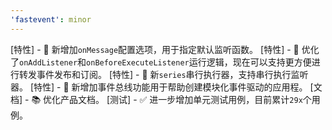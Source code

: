 ```yaml
---
'fastevent': minor
---
```


[特性] - 🚀 新增加`onMessage`配置选项，用于指定默认监听函数。
[特性] - 🚀 优化了`onAddListener`和`onBeforeExecuteListener`运行逻辑，现在可以支持更方便进行转发事件发布和订阅。
[特性] - 🚀 新`series`串行执行器，支持串行执行监听器。
[特性] - 🚀 新增加事件总线功能用于帮助创建模块化事件驱动的应用程。
[文档] - 📚 优化产品文档。
[测试] - ✅ 进一步增加单元测试用例，目前累计`29x`个用例。
